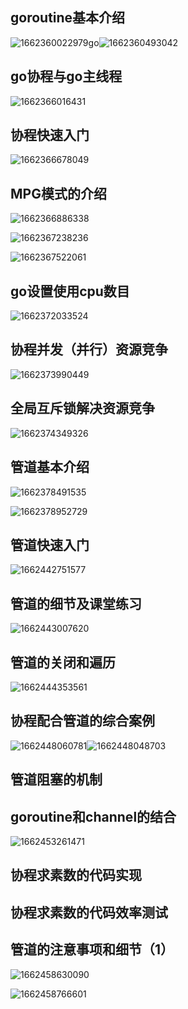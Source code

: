 ## goroutine基本介绍

![1662360022979](image/14.go协程与go管道/1662360022979.png)go![1662360493042](image/14.go协程与go管道/1662360493042.png)

## go协程与go主线程

![1662366016431](image/14.go协程与go管道/1662366016431.png)

## 协程快速入门

![1662366678049](image/14.go协程与go管道/1662366678049.png)

## MPG模式的介绍

![1662366886338](image/14.go协程与go管道/1662366886338.png)

![1662367238236](image/14.go协程与go管道/1662367238236.png)

![1662367522061](image/14.go协程与go管道/1662367522061.png)

## go设置使用cpu数目

![1662372033524](image/14.go协程与go管道/1662372033524.png)

## 协程并发（并行）资源竞争

![1662373990449](image/14.go协程与go管道/1662373990449.png)

## 全局互斥锁解决资源竞争

![1662374349326](image/14.go协程与go管道/1662374349326.png)

## 管道基本介绍

![1662378491535](image/14.go协程与go管道/1662378491535.png)

![1662378952729](image/14.go协程与go管道/1662378952729.png)

## 管道快速入门

![1662442751577](image/14.go协程与go管道/1662442751577.png)

## 管道的细节及课堂练习

![1662443007620](image/14.go协程与go管道/1662443007620.png)

## 管道的关闭和遍历

![1662444353561](image/14.go协程与go管道/1662444353561.png)

## 协程配合管道的综合案例

![1662448060781](image/14.go协程与go管道/1662448060781.png)![1662448048703](image/14.go协程与go管道/1662448048703.png)

## 管道阻塞的机制

## goroutine和channel的结合

![1662453261471](image/14.go协程与go管道/1662453261471.png)

## 协程求素数的代码实现

## 协程求素数的代码效率测试

## 管道的注意事项和细节（1）

![1662458630090](image/14.go协程与go管道/1662458630090.png)

![1662458766601](image/14.go协程与go管道/1662458766601.png)
